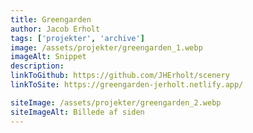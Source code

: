 ```yaml
---
title: Greengarden
author: Jacob Erholt
tags: ['projekter', 'archive']
image: /assets/projekter/greengarden_1.webp
imageAlt: Snippet
description:
linkToGithub: https://github.com/JHErholt/scenery
linkToSite: https://greengarden-jerholt.netlify.app/

siteImage: /assets/projekter/greengarden_2.webp
siteImageAlt: Billede af siden
---
```

<p></p>

<p></p>

<p></p>
